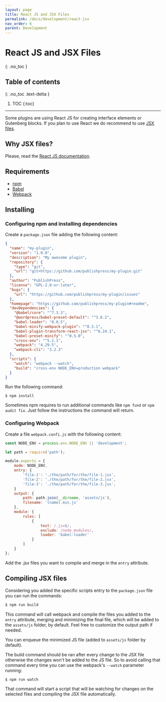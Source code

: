 ```yaml
---
layout: page
title: React JS and JSX Files
permalink: /docs/development/react-jsx
nav_order: 6
parent: Development
---
```


# React JS and JSX Files
{: .no_toc }

## Table of contents
{: .no_toc .text-delta }

1. TOC
{:toc}

---

Some plugins are using React JS for creating interface elements or Gutenberg blocks. If you plan to use React we do recommend to use [JSX files](https://reactjs.org/docs/introducing-jsx.html).

## Why JSX files?

Please, read the [React JS documentation](https://reactjs.org/docs/introducing-jsx.html).

## Requirements

* [npm](https://www.npmjs.com/)
* [Babel](https://babeljs.io/)
* [Webpack](https://webpack.js.org/)

## Installing

### Configuring npm and installing dependencies

Create a `package.json` file adding the following content:
 
```json
{
  "name": "my-plugin",
  "version": "1.0.0",
  "description": "My awesome plugin",
  "repository": {
    "type": "git",
    "url": "git+https://github.com/publishpress/my-plugin.git"
  },
  "author": "PublishPress",
  "license": "GPL-2.0-or-later",
  "bugs": {
    "url": "https://github.com/publishpress/my-plugin/issues"
  },
  "homepage": "https://github.com/publishpress/my-plugin#readme",
  "devDependencies": {
    "@babel/core": "^7.3.3",
    "@wordpress/babel-preset-default": "^3.0.2",
    "babel-loader": "8.0.5",
    "babel-minify-webpack-plugin": "^0.3.1",
    "babel-plugin-transform-react-jsx": "^6.24.1",
    "babel-preset-minify": "^0.5.0",
    "cross-env": "^5.2.1",
    "webpack": "4.29.5",
    "webpack-cli": "3.2.3"
  },
  "scripts": {
    "watch": "webpack --watch",
    "build": "cross-env NODE_ENV=production webpack"
  }
}
```

Run the following command:

```
$ npm install
```

Sometimes npm requires to run additional commands like `npm fund` or `npm audit fix`. Just follow the instructions the command will return.


### Configuring Webpack

Create a file `webpack.confi.js` with the following content:

```js
const NODE_ENV = process.env.NODE_ENV || 'development';

let path = require('path');

module.exports = {
    mode: NODE_ENV,
    entry: {
        'file-1': './the/path/for/the/file-1.jsx',
        'file-2': './the/path/for/the/file-2.jsx',
        'file-3': './the/path/for/the/file-3.jsx',
    }
    output: {
        path: path.join(__dirname, 'assets/js'),
        filename: '[name].min.js'
    },
    module: {
        rules: [
            {
                test: /.jsx$/,
                exclude: /node_modules/,
                loader: 'babel-loader'
            }
        ]
    }
};
```

Add the .jsx files you want to compile and merge in the `entry` attribute. 

## Compiling JSX files

Considering you added the specific scripts entry to the `package.json` file you can run the commands:

```bash
$ npm run build
```

This command will call webpack and compile the files you added to the `entry` attribute, 
merging and minimizing the final file, which will be added to the `assets/js` folder, by default.
Feel free to customize the output path if needed.

You can enqueue the minimized JS file (added to `assets/js` folder by default). 

The build command should be ran after every change to the JSX file otherwise the changes won't be added to the JS file.
So to avoid calling that command every time you can use the webpack's `--watch` parameter running:

```bash
$ npm run watch
```  

That command will start a script that will be watching for changes on the selected files and compiling the JSX file automatically. 
